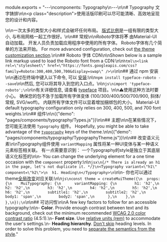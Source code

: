 module.exports = "---\ncomponents: Typography\n---\n\n# Typography 文字铸排\n\n<p class=\"description\">使用活版印刷可以尽可能清晰、高效地呈现您的设计和内容。</p>\n\n一次太多的类型大小和样式会破坏任何布局。 [版式比例](https://material.io/design/typography/#type-scale)是一组有限的类型大小, 与布局网格一起工作很好。\n\n## 常规\n\n*Roboto*字体将**不** 由Material-UI 自动加载。 开发人员负责加载应用程序中使用的所有字体。 Roboto字体有几个简单的方法来开始。 For more advanced configuration, check out [the theme customization section](/customization/typography/).\n\n## Roboto 字体 CDN\n\nShown below is a sample link markup used to load the Roboto font from a CDN:\n\n```html\n<link rel=\"stylesheet\" href=\"https://fonts.googleapis.com/css?family=Roboto:300,400,500,700&display=swap\" />\n```\n\n## 通过 npm 安装\n\n通过在终端中键入以下命令, 可以 [安装](https://www.npmjs.com/package/typeface-roboto):\n\n`npm install typeface-roboto --save`\n\n然后, 您可以将其导入到您的入口点。\n\n```js\nimport 'typeface-roboto';\n```\n\n有关详细信息, 请查看 [typeface](https://github.com/KyleAMathews/typefaces/tree/master/packages/roboto) 项目。\n\n⚠️使用这种方法时要小心。 确保您的包不急于加载所有字体变体 (100/300/400/500/700/900, 斜体/常规, SVG/woff)。 内联所有字体文件可以显着增加捆绑包的大小。 Material-UI default typography configuration only relies on 300, 400, 500, and 700 font weights.\n\n## 组件\n\n{{\"demo\": \"pages/components/typography/Types.js\"}}\n\n## 主题\n\n在某些情况下，您可能无法使用 `Typography` 组件。 Hopefully, you might be able to take advantage of the [`typography`](/customization/default-theme/?expand-path=$.typography) keys of the theme.\n\n{{\"demo\": \"pages/components/typography/TypographyTheme.js\"}}\n\n## 改变语义元素\n\nTypography组件使用 `variantMapping` 属性将某一种UI变体与某一种语义元素标签相关联。 有一点需要意识到： 一个Typography的style是独立于其底层语义化标签的\n\n- You can change the underlying element for a one time occasion with the `component` property:\n\n```jsx\n{/* There is already an h1 in the page, let's not duplicate it. */}\n<Typography variant=\"h1\" component=\"h2\">\n  h1. Heading\n</Typography>\n```\n\n- 你也可以通过theme[全局改变](/customization/globals/#default-props)对应关联:\n\n```js\nconst theme = createMuiTheme({\n  props: {\n    MuiTypography: {\n      variantMapping: {\n        h1: 'h2',\n        h2: 'h2',\n        h3: 'h2',\n        h4: 'h2',\n        h5: 'h2',\n        h6: 'h2',\n        subtitle1: 'h2',\n        subtitle2: 'h2',\n        body1: 'span',\n        body2: 'span',\n      },\n    },\n  },\n});\n```\n\n## 可访问性\n\nA few key factors to follow for an accessible typography:\n\n- **Color**. Provide enough contrast between text and its background, check out the minimum recommended [WCAG 2.0 color contrast ratio](https://www.w3.org/TR/UNDERSTANDING-WCAG20/visual-audio-contrast-contrast.html) (4.5:1).\n- **Font size**. Use [relative units (rem)](/customization/typography/#font-size) to accommodate the user's settings.\n- **Heading hierarchy**. [Don't skip](https://www.w3.org/WAI/tutorials/page-structure/headings/) heading levels. In order to solve this problem, you need to [separate the semantics from the style](#changing-the-semantic-element)."